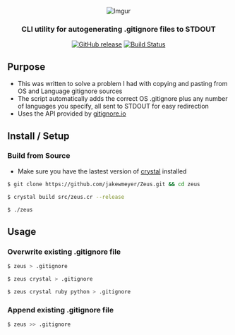 <div align="center">

![Imgur](https://i.imgur.com/wfQ1YeK.png)

### CLI utility for autogenerating .gitignore files to STDOUT

[![GitHub release](https://img.shields.io/github/release/jakewmeyer/Zeus.svg)]()
[![Build Status](https://travis-ci.org/jakewmeyer/Zeus.svg?branch=master)](https://travis-ci.org/jakewmeyer/Zeus)

</div>

## Purpose
* This was written to solve a problem I had with copying and pasting from OS and Language gitignore sources
* The script automatically adds the correct OS .gitignore plus any number of languages you specify, all sent to STDOUT for easy redirection
* Uses the API provided by [gitignore.io](https://www.gitignore.io/)

## Install / Setup

### Build from Source
* Make sure you have the lastest version of [crystal](https://crystal-lang.org/) installed
```bash
$ git clone https://github.com/jakewmeyer/Zeus.git && cd zeus
```
```bash
$ crystal build src/zeus.cr --release
```
```bash
$ ./zeus
```

## Usage
### Overwrite existing .gitignore file
```bash
$ zeus > .gitignore
```
```bash
$ zeus crystal > .gitignore
```
```bash
$ zeus crystal ruby python > .gitignore
```

### Append existing .gitignore file
```bash
$ zeus >> .gitignore
```
